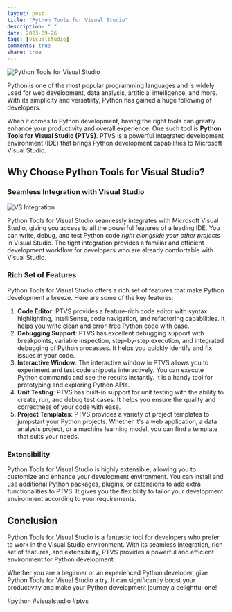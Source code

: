 ```yaml
---
layout: post
title: "Python Tools for Visual Studio"
description: " "
date: 2023-09-26
tags: [visualstudio]
comments: true
share: true
---
```


![Python Tools for Visual Studio](https://example.com/python-tools-visual-studio.png)

Python is one of the most popular programming languages and is widely used for web development, data analysis, artificial intelligence, and more. With its simplicity and versatility, Python has gained a huge following of developers.

When it comes to Python development, having the right tools can greatly enhance your productivity and overall experience. One such tool is **Python Tools for Visual Studio (PTVS)**. PTVS is a powerful integrated development environment (IDE) that brings Python development capabilities to Microsoft Visual Studio.

## Why Choose Python Tools for Visual Studio?

### Seamless Integration with Visual Studio

![VS Integration](https://example.com/ptvs-integration.png)

Python Tools for Visual Studio seamlessly integrates with Microsoft Visual Studio, giving you access to all the powerful features of a leading IDE. You can write, debug, and test Python code *right alongside your other projects* in Visual Studio. The tight integration provides a familiar and efficient development workflow for developers who are already comfortable with Visual Studio.

### Rich Set of Features

Python Tools for Visual Studio offers a rich set of features that make Python development a breeze. Here are some of the key features:

1. **Code Editor**: PTVS provides a feature-rich code editor with syntax highlighting, IntelliSense, code navigation, and refactoring capabilities. It helps you write clean and error-free Python code with ease.
2. **Debugging Support**: PTVS has excellent debugging support with breakpoints, variable inspection, step-by-step execution, and integrated debugging of Python processes. It helps you quickly identify and fix issues in your code.
3. **Interactive Window**: The interactive window in PTVS allows you to experiment and test code snippets interactively. You can execute Python commands and see the results instantly. It is a handy tool for prototyping and exploring Python APIs.
4. **Unit Testing**: PTVS has built-in support for unit testing with the ability to create, run, and debug test cases. It helps you ensure the quality and correctness of your code with ease.
5. **Project Templates**: PTVS provides a variety of project templates to jumpstart your Python projects. Whether it's a web application, a data analysis project, or a machine learning model, you can find a template that suits your needs.

### Extensibility

Python Tools for Visual Studio is highly extensible, allowing you to customize and enhance your development environment. You can install and use additional Python packages, plugins, or extensions to add extra functionalities to PTVS. It gives you the flexibility to tailor your development environment according to your requirements.

## Conclusion

Python Tools for Visual Studio is a fantastic tool for developers who prefer to work in the Visual Studio environment. With its seamless integration, rich set of features, and extensibility, PTVS provides a powerful and efficient environment for Python development.

Whether you are a beginner or an experienced Python developer, give Python Tools for Visual Studio a try. It can significantly boost your productivity and make your Python development journey a delightful one!

#python #visualstudio #ptvs